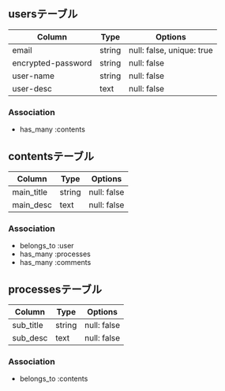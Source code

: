 ## usersテーブル

| Column             | Type   | Options                   |
| ------------------ | ------ | ------------------------- |
| email              | string | null: false, unique: true |
| encrypted-password | string | null: false               |
| user-name          | string | null: false               |
| user-desc          | text   | null: false               |

### Association

- has_many :contents



## contentsテーブル

| Column     | Type   | Options     |
| ---------- | ------ | ----------- |
| main_title | string | null: false |
| main_desc  | text   | null: false |

### Association

- belongs_to :user
- has_many :processes
- has_many :comments



## processesテーブル

| Column    | Type   | Options     |
| --------- | ------ | ----------- |
| sub_title | string | null: false |
| sub_desc  | text   | null: false |

### Association

- belongs_to :contents